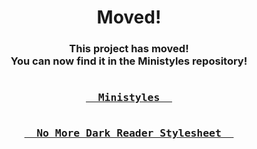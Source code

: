 <h1 align="center">Moved!</h1>
<h3 align="center">This project has moved!<br/>You can now find it in the Ministyles repository!<br/><br/>

<a href="https://ministyles.astolfo.gay/">
<kbd>
<br/>
&nbsp;&nbsp;Ministyles&nbsp;&nbsp;
<br/>
<br/>
</kbd>
</a><a href="https://ministyles.astolfo.gay/no-dark-reader.css">
<kbd>
<br/>
&nbsp;&nbsp;No More Dark Reader Stylesheet&nbsp;&nbsp;
<br/>
<br/>
</kbd>
</a><br/><br/><br/>
</h3>
  
